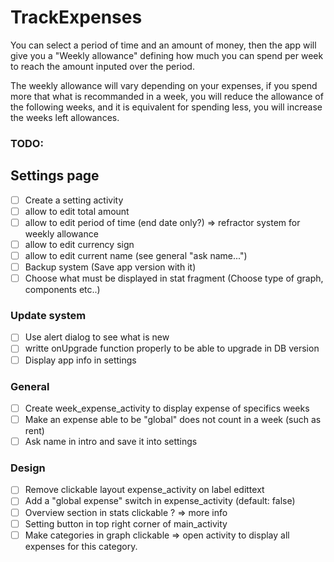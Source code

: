 # TrackExpenses

You can select a period of time and an amount of money, then the app will give you a "Weekly allowance" defining how much you can spend per week to reach the amount inputed over the period.

The weekly allowance will vary depending on your expenses, if you spend more that what is recommanded in a week, you will reduce the allowance of the following weeks, and it is equivalent for spending less, you will increase the weeks left allowances.

### TODO:

## Settings page
- [ ] Create a setting activity
- [ ] allow to edit total amount
- [ ] allow to edit period of time (end date only?) => refractor system for weekly allowance
- [ ] allow to edit currency sign
- [ ] allow to edit current name (see general  "ask name...")
- [ ] Backup system (Save app version with it)
- [ ] Choose what must be displayed in stat fragment (Choose type of graph, components etc..)

### Update system
- [ ] Use alert dialog to see what is new
- [ ] writte onUpgrade function properly to be able to upgrade in DB version
- [ ] Display app info in settings

### General 
- [ ] Create week_expense_activity to display expense of specifics weeks
- [ ] Make an expense able to be "global" does not count in a week (such as rent)
- [ ] Ask name in intro and save it into settings

### Design
- [ ] Remove clickable layout expense_activity on label edittext
- [ ] Add a "global expense" switch in expense_activity (default: false)
- [ ] Overview section in stats clickable ? => more info
- [ ] Setting button in top right corner of main_activity
- [ ] Make categories in graph clickable => open activity to display all expenses for this category.
